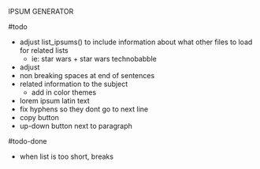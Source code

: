 IPSUM GENERATOR

#todo
- adjust list_ipsums() to include information about what other files to load for related lists
	- ie: star wars + star wars technobabble
- adjust 
- non breaking spaces at end of sentences
- related information to the subject
	- add in color themes
- lorem ipsum latin text
- fix hyphens so they dont go to next line
- copy button
- up-down button next to paragraph

#todo-done
- when list is too short, breaks